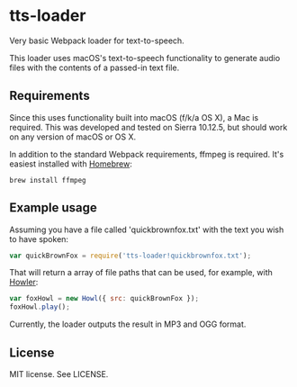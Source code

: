 # tts-loader

Very basic Webpack loader for text-to-speech.

This loader uses macOS's text-to-speech functionality to generate audio files with the contents of a passed-in text file.

## Requirements

Since this uses functionality built into macOS (f/k/a OS X), a Mac is required. This was developed and tested on Sierra 
10.12.5, but should work on any version of macOS or OS X.

In addition to the standard Webpack requirements, ffmpeg is required. It's easiest installed with
[Homebrew](https://brew.sh):

`brew install ffmpeg`

## Example usage

Assuming you have a file called 'quickbrownfox.txt' with the text you wish to have spoken:

```javascript
var quickBrownFox = require('tts-loader!quickbrownfox.txt');
```

That will return a array of file paths that can be used, for example, with [Howler](https://howlerjs.com):

```javascript
var foxHowl = new Howl({ src: quickBrownFox });
foxHowl.play();
```

Currently, the loader outputs the result in MP3 and OGG format.

## License

MIT license. See LICENSE.
